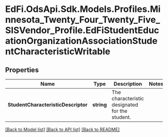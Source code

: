 # EdFi.OdsApi.Sdk.Models.Profiles.Minnesota_Twenty_Four_Twenty_Five_SISVendor_Profile.EdFiStudentEducationOrganizationAssociationStudentCharacteristicWritable

## Properties

Name | Type | Description | Notes
------------ | ------------- | ------------- | -------------
**StudentCharacteristicDescriptor** | **string** | The characteristic designated for the student. | 

[[Back to Model list]](../README.md#documentation-for-models) [[Back to API list]](../README.md#documentation-for-api-endpoints) [[Back to README]](../README.md)

